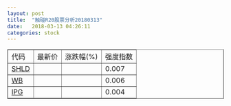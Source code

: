 ```yaml
---
layout: post
title:  "触碰R20股票分析20180313"
date:   2018-03-13 04:26:11
categories: stock
---
```

<script type="text/javascript">
var stockList = []
stockList.push('gb_shld');
stockList.push('gb_wb');
stockList.push('gb_ipg');
</script>

<table border="1">
 <tr>
 <td>代码</td>
  <td>最新价</td>
  <td>涨跌幅(%)</td>
 <td>强度指数</td>
</tr>
  <tr id="shld"><td><a href="http://stock.finance.sina.com.cn/usstock/quotes/SHLD.html" target="_blank">SHLD</a></td><td></td><td></td><td>0.007</td></tr>
  <tr id="wb"><td><a href="http://stock.finance.sina.com.cn/usstock/quotes/WB.html" target="_blank">WB</a></td><td></td><td></td><td>0.006</td></tr>
  <tr id="ipg"><td><a href="http://stock.finance.sina.com.cn/usstock/quotes/IPG.html" target="_blank">IPG</a></td><td></td><td></td><td>0.004</td></tr>
</table>
